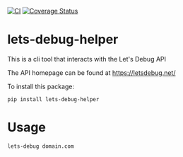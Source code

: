 [![CI](https://github.com/jediknight112/lets-debug-helper/actions/workflows/main.yml/badge.svg)](https://github.com/jediknight112/lets-debug-helper/actions/workflows/main.yml)
[![Coverage Status](https://coveralls.io/repos/github/jediknight112/lets-debug-helper/badge.svg?branch=main)](https://coveralls.io/github/jediknight112/lets-debug-helper?branch=main)

# lets-debug-helper

This is a cli tool that interacts with the Let's Debug API

The API homepage can be found at https://letsdebug.net/

To install this package:

```
pip install lets-debug-helper
```

# Usage

```
lets-debug domain.com
```
